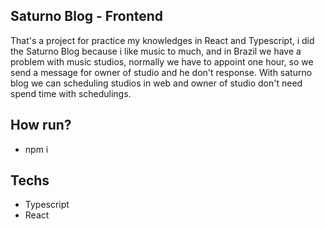 ## Saturno Blog - Frontend

That's a project for practice my knowledges in React and Typescript, i did the Saturno Blog because i like music to much, and in Brazil we have a problem with music studios, normally we have to appoint one hour, so we send a message for owner of studio and he don't response. With saturno blog we can scheduling studios in web and owner of studio don't need spend time with schedulings.

## How run?

- npm i

## Techs
- Typescript
- React
